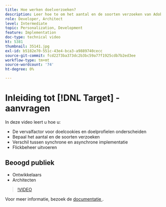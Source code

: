 ```yaml
---
title: Hoe werken doelverzoeken?
description: Leer hoe te om het aantal en de soorten verzoeken van Adobe Target te bepalen, tussen synchrone en asynchrone plaatsing te onderscheiden, en flikkerbeheer te verklaren.
role: Developer, Architect
level: Intermediate
topic: Personalization, Development
feature: Implementation
doc-type: technical video
kt: 5381
thumbnail: 35141.jpg
exl-id: b5182e70-551c-43e4-bca3-a9889740cecc
source-git-commit: fcd2273ba373dc2b3bc59a77f1925cdb7b2ed3ee
workflow-type: tm+mt
source-wordcount: '74'
ht-degree: 0%

---
```


# Inleiding tot [!DNL Target] -aanvragen

In deze video leert u hoe u:

* De vervalfactor voor doelcookies en doelprofielen onderscheiden
* Bepaal het aantal en de soorten verzoeken
* Verschil tussen synchrone en asynchrone implementatie
* Flickbeheer uitvoeren

## Beoogd publiek

* Ontwikkelaars
* Architecten

>[!VIDEO](https://video.tv.adobe.com/v/35141/?quality=12)

Voor meer informatie, bezoek de [ documentatie ](https://experienceleague.adobe.com/docs/target/using/implement-target/implementing-target.html?lang=en).
